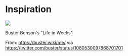 # Inspiration

![](https://db-feed.s3.amazonaws.com/legacy/Screen_Shot_2019_01_02_at_1_35_47_PM-1546454239183.png)

Buster Benson's "Life in Weeks"

From: https://buster.wiki/me/ via https://twitter.com/buster/status/1080530097868701701